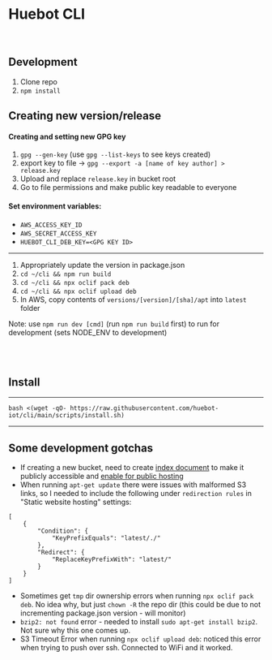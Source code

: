 # Huebot CLI

<br/>

## Development 
1. Clone repo
2. `npm install`

## Creating new version/release

#### Creating and setting new GPG key
1. `gpg --gen-key` (use `gpg --list-keys` to see keys created)
2. export key to file -> `gpg --export -a [name of key author] > release.key`
3. Upload and replace `release.key` in bucket root
4. Go to file permissions and make public key readable to everyone

#### Set environment variables:

- `AWS_ACCESS_KEY_ID`
- `AWS_SECRET_ACCESS_KEY`
- `HUEBOT_CLI_DEB_KEY=<GPG KEY ID>`

---

1. Appropriately update the version in package.json
2. `cd ~/cli && npm run build`
3. `cd ~/cli && npx oclif pack deb`
4. `cd ~/cli && npx oclif upload deb`
5. In AWS, copy contents of `versions/[version]/[sha]/apt` into `latest` folder

Note: use `npm run dev [cmd]` (run `npm run build` first) to run for development (sets NODE_ENV to development) 


<br/><br/>

## Install

---

`bash <(wget -qO- https://raw.githubusercontent.com/huebot-iot/cli/main/scripts/install.sh)`

---
## Some development gotchas
- If creating a new bucket, need to create [index document](https://docs.aws.amazon.com/AmazonS3/latest/userguide/IndexDocumentSupport.html) to make it publicly accessible and [enable for public hosting](https://docs.aws.amazon.com/AmazonS3/latest/userguide/EnableWebsiteHosting.html)
- When running `apt-get update` there were issues with malformed S3 links, so I needed to include the following under `redirection rules` in "Static website hosting" settings:
```
[
    {
        "Condition": {
            "KeyPrefixEquals": "latest/./"
        },
        "Redirect": {
            "ReplaceKeyPrefixWith": "latest/"
        }
    }
]
```
- Sometimes get `tmp` dir ownership errors when running `npx oclif pack deb`. No idea why, but just `chown -R` the repo dir (this could be due to not incrementing package.json version - will monitor)
- `bzip2: not found` error - needed to install `sudo apt-get install bzip2`. Not sure why this one comes up. 
- S3 Timeout Error when running `npx oclif upload deb`: noticed this error when trying to push over ssh. Connected to WiFi and it worked. 